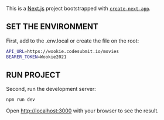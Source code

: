 This is a [Next.js](https://nextjs.org/) project bootstrapped with [`create-next-app`](https://github.com/vercel/next.js/tree/canary/packages/create-next-app).

## SET THE ENVIRONMENT

First, add to the .env.local or create the file on the root:

```bash
API_URL=https://wookie.codesubmit.io/movies
BEARER_TOKEN=Wookie2021
```


## RUN PROJECT

Second, run the development server:

```bash
npm run dev

```

Open [http://localhost:3000](http://localhost:3000) with your browser to see the result.
